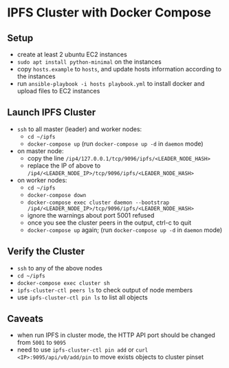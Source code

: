 # IPFS Cluster with Docker Compose

## Setup

* create at least 2 ubuntu EC2 instances
* `sudo apt install python-minimal` on the instances 
* copy `hosts.example` to `hosts`, and update hosts information according to the instances
* run `ansible-playbook -i hosts playbook.yml` to install docker and upload files to EC2 instances

## Launch IPFS Cluster

* `ssh` to all master (leader) and worker nodes:
  * `cd ~/ipfs`
  * `docker-compose up` (run `docker-compose up -d` in `daemon` mode)
* on master node:
  * copy the line `/ip4/127.0.0.1/tcp/9096/ipfs/<LEADER_NODE_HASH>`
  * replace the IP of above to `/ip4/<LEADER_NODE_IP>/tcp/9096/ipfs/<LEADER_NODE_HASH>`
* on worker nodes:
  * `cd ~/ipfs`
  * `docker-compose down`
  * `docker-compose exec cluster daemon --bootstrap /ip4/<LEADER_NODE_IP>/tcp/9096/ipfs/<LEADER_NODE_HASH>`
  * ignore the warnings about port 5001 refused 
  * once you see the cluster peers in the output, ctrl-c to quit
  * `docker-compose up` again; (run `docker-compose up -d` in `daemon` mode)

## Verify the Cluster

* `ssh` to any of the above nodes
* `cd ~/ipfs`
* `docker-compose exec cluster sh`
* `ipfs-cluster-ctl peers ls` to check output of node members
* use `ipfs-cluster-ctl pin ls` to list all objects

## Caveats

* when run IPFS in cluster mode, the HTTP API port should be changed from `5001` to `9095`
* need to use `ipfs-cluster-ctl pin add` or `curl <IP>:9095/api/v0/add/pin` to move exists objects to cluster pinset